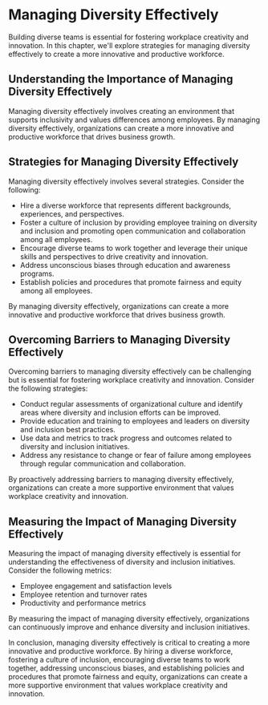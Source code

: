 Managing Diversity Effectively
=================================================================

Building diverse teams is essential for fostering workplace creativity and innovation. In this chapter, we'll explore strategies for managing diversity effectively to create a more innovative and productive workforce.

Understanding the Importance of Managing Diversity Effectively
--------------------------------------------------------------

Managing diversity effectively involves creating an environment that supports inclusivity and values differences among employees. By managing diversity effectively, organizations can create a more innovative and productive workforce that drives business growth.

Strategies for Managing Diversity Effectively
---------------------------------------------

Managing diversity effectively involves several strategies. Consider the following:

* Hire a diverse workforce that represents different backgrounds, experiences, and perspectives.
* Foster a culture of inclusion by providing employee training on diversity and inclusion and promoting open communication and collaboration among all employees.
* Encourage diverse teams to work together and leverage their unique skills and perspectives to drive creativity and innovation.
* Address unconscious biases through education and awareness programs.
* Establish policies and procedures that promote fairness and equity among all employees.

By managing diversity effectively, organizations can create a more innovative and productive workforce that drives business growth.

Overcoming Barriers to Managing Diversity Effectively
-----------------------------------------------------

Overcoming barriers to managing diversity effectively can be challenging but is essential for fostering workplace creativity and innovation. Consider the following strategies:

* Conduct regular assessments of organizational culture and identify areas where diversity and inclusion efforts can be improved.
* Provide education and training to employees and leaders on diversity and inclusion best practices.
* Use data and metrics to track progress and outcomes related to diversity and inclusion initiatives.
* Address any resistance to change or fear of failure among employees through regular communication and collaboration.

By proactively addressing barriers to managing diversity effectively, organizations can create a more supportive environment that values workplace creativity and innovation.

Measuring the Impact of Managing Diversity Effectively
------------------------------------------------------

Measuring the impact of managing diversity effectively is essential for understanding the effectiveness of diversity and inclusion initiatives. Consider the following metrics:

* Employee engagement and satisfaction levels
* Employee retention and turnover rates
* Productivity and performance metrics

By measuring the impact of managing diversity effectively, organizations can continuously improve and enhance diversity and inclusion initiatives.

In conclusion, managing diversity effectively is critical to creating a more innovative and productive workforce. By hiring a diverse workforce, fostering a culture of inclusion, encouraging diverse teams to work together, addressing unconscious biases, and establishing policies and procedures that promote fairness and equity, organizations can create a more supportive environment that values workplace creativity and innovation.
